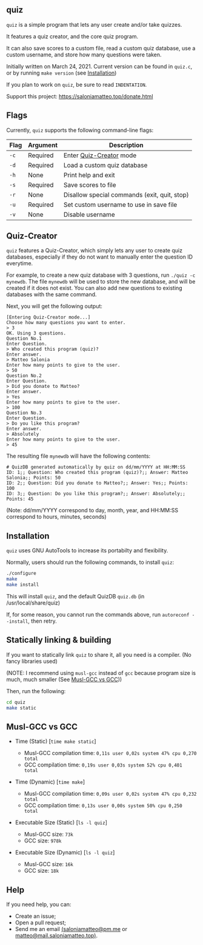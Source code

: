 ## quiz

`quiz` is a simple program that lets any user create and/or take quizzes.

It features a quiz creator, and the core quiz program.

It can also save scores to a custom file, read a custom quiz database,
use a custom username, and store how many questions were taken.

Initially written on March 24, 2021.
Current version can be found in `quiz.c`, or by running `make version` (see [Installation](#Installation))

If you plan to work on `quiz`, be sure to read `INDENTATION`.

Support this project: https://saloniamatteo.top/donate.html

## Flags
Currently, `quiz` supports the following command-line flags:

| Flag | Argument | Description                                  |
|------|----------|----------------------------------------------|
| `-c` | Required | Enter [Quiz-Creator](#Quiz-Creator) mode     |
| `-d` | Required | Load a custom quiz database                  |
| `-h` | None     | Print help and exit                          |
| `-s` | Required | Save scores to file                          |
| `-r` | None     | Disallow special commands (exit, quit, stop) |
| `-u` | Required | Set custom username to use in save file      |
| `-v` | None     | Disable username                             |

## Quiz-Creator
`quiz` features a Quiz-Creator, which simply lets any user to create quiz databases, especially if they do not want to
manually enter the question ID everytime.

For example, to create a new quiz database with 3 questions, run `./quiz -c mynewdb`.
The file `mynewdb` will be used to store the new database, and will be created if it does not exist.
You can also add new questions to existing databases with the same command.

Next, you will get the following output:

```
[Entering Quiz-Creator mode...]
Choose how many questions you want to enter.
> 3
OK. Using 3 questions.
Question No.1
Enter Question.
> Who created this program (quiz)?
Enter answer.
> Matteo Salonia
Enter how many points to give to the user.
> 50
Question No.2
Enter Question.
> Did you donate to Matteo?
Enter answer.
> Yes
Enter how many points to give to the user.
> 100
Question No.3
Enter Question.
> Do you like this program?
Enter answer.
> Absolutely
Enter how many points to give to the user.
> 45
```

The resulting file `mynewdb` will have the following contents:

```
# QuizDB generated automatically by quiz on dd/mm/YYYY at HH:MM:SS
ID: 1;; Question: Who created this program (quiz)?;; Answer: Matteo Salonia;; Points: 50
ID: 2;; Question: Did you donate to Matteo?;; Answer: Yes;; Points: 100
ID: 3;; Question: Do you like this program?;; Answer: Absolutely;; Points: 45
```

(Note: dd/mm/YYYY correspond to day, month, year, and HH:MM:SS correspond to hours, minutes, seconds)

## Installation
`quiz` uses GNU AutoTools to increase its portabilty and flexibility.

Normally, users should run the following commands, to install `quiz`:

```bash
./configure
make
make install
```

This will install `quiz`, and the default QuizDB `quiz.db` (in /usr/local/share/quiz)

If, for some reason, you cannot run the commands above, run `autoreconf --install`, then retry.

## Statically linking & building
If you want to statically link `quiz` to share it, all you need is a compiler. (No fancy libraries used)

(NOTE: I recommend using `musl-gcc` instead of `gcc` because program size is much, much smaller (See [Musl-GCC vs GCC](#musl-gcc-vs-gcc)))

Then, run the following:

```bash
cd quiz
make static
```

## Musl-GCC vs GCC
+ Time (Static) [`time make static`]
	- Musl-GCC compilation time: `0,11s user 0,02s system 47% cpu 0,270 total`
	- GCC compilation time: `0,19s user 0,03s system 52% cpu 0,401 total`

+ Time (Dynamic) [`time make`]
	- Musl-GCC compilation time: `0,09s user 0,02s system 47% cpu 0,232 total`
	- GCC compilation time: `0,13s user 0,00s system 50% cpu 0,250 total`

+ Executable Size (Static) [`ls -l quiz`]
	- Musl-GCC size: `73k`
	- GCC size: `978k`

+ Executable Size (Dynamic) [`ls -l quiz`]
	- Musl-GCC size: `16k`
	- GCC size: `18k`

## Help
If you need help, you can:
- Create an issue;
- Open a pull request;
- Send me an email [(saloniamatteo@pm.me](mailto:saloniamatteo@pm.me) or [matteo@mail.saloniamatteo.top)](mailto:matteo@mail.saloniamatteo.top).
